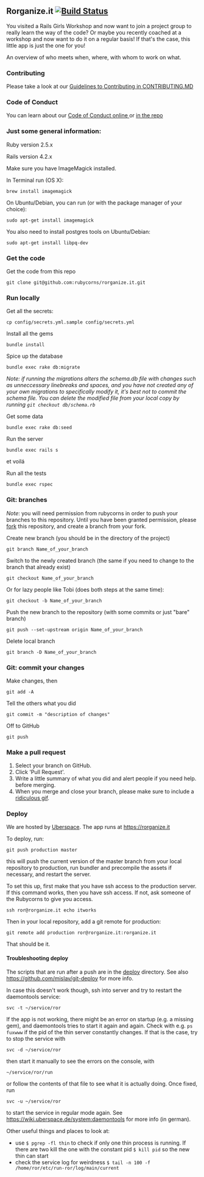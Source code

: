 ## Rorganize.it [![Build Status](https://travis-ci.org/rubycorns/rorganize.it.svg?branch=master)](https://travis-ci.org/rubycorns/rorganize.it)

You visited a Rails Girls Workshop and now want to join a project group to really learn the way of the code? Or maybe you recently coached at a workshop and now want to do it on a regular basis! If that's the case, this little app is just the one for you!

An overview of who meets when, where, with whom to work on what.

### Contributing
Please take a look at our [Guidelines to Contributing in CONTRIBUTING.MD](CONTRIBUTING.md)

### Code of Conduct

You can learn about our [Code of Conduct online ](https://rorganize.it/conduct) or [in the repo](https://github.com/rubycorns/rorganize.it/blob/master/CODE_OF_CONDUCT.md)

### Just some general information:

Ruby version 2.5.x

Rails version 4.2.x

Make sure you have ImageMagick installed.

In Terminal run (OS&nbsp;X):

    brew install imagemagick

On Ubuntu/Debian, you can run (or with the package manager of your choice):

    sudo apt-get install imagemagick

You also need to install postgres tools on Ubuntu/Debian:

    sudo apt-get install libpq-dev

### Get the code
Get the code from this repo

    git clone git@github.com:rubycorns/rorganize.it.git


### Run locally

Get all the secrets:

    cp config/secrets.yml.sample config/secrets.yml

Install all the gems

    bundle install

Spice up the database

    bundle exec rake db:migrate
*Note: if running the migrations alters the schema.db file with changes such as unneccessary linebreaks and spaces, and you have not created any of your own migrations to specifically modify it, it's best not to commit the schema file. You can delete the modified file from your local copy by running `git checkout db/schema.rb`*

Get some data

    bundle exec rake db:seed

Run the server

    bundle exec rails s

et voilá

Run all the tests

    bundle exec rspec


### Git: branches
*Note*: you will need permission from rubycorns in order to push your branches to this repository.
Until you have been granted permission, please [fork](https://help.github.com/articles/fork-a-repo/) this repository,
and create a branch from your fork.

Create new branch (you should be in the directory of the project)

    git branch Name_of_your_branch

Switch to the newly created branch (the same if you need to change to the branch that already exist)

    git checkout Name_of_your_branch

Or for lazy people like Tobi (does both steps at the same time):

    git checkout -b Name_of_your_branch

Push the new branch to the repository (with some commits or just "bare" branch)

    git push --set-upstream origin Name_of_your_branch

Delete local branch

    git branch -D Name_of_your_branch


### Git: commit your changes
Make changes, then

    git add -A

Tell the others what you did

    git commit -m "description of changes"

Off to GitHub

    git push

### Make a pull request
1. Select your branch on GitHub.
2. Click 'Pull Request'.
3. Write a little summary of what you did and alert people if you need help.
before merging.
4. When you merge and close your branch, please make sure to include a [ridiculous gif](https://github.com/rubycorns/RailsGirlsApp/pull/281#issuecomment-64454385).

### Deploy

We are hosted by [Uberspace](https://uberspace.de/). The app runs at
https://rorganize.it

To deploy, run:

    git push production master

this will push the current version of the master branch from your
local repository to production, run bundler and precompile the assets
if necessary, and restart the server.

To set this up, first make that you have ssh access to the production
server. If this command works, then you have ssh access. If not, ask
someone of the Rubycorns to give you access.

    ssh ror@rorganize.it echo itworks

Then in your local repository, add a git remote for production:

    git remote add production ror@rorganize.it:rorganize.it

That should be it.

#### Troubleshooting deploy

The scripts that are run after a push are in the
[deploy](https://github.com/rubycorns/rorganize.it/tree/master/deploy)
directory. See also https://github.com/mislav/git-deploy for more
info.

In case this doesn't work though, ssh into server and try to restart
the daemontools service:

    svc -t ~/service/ror

If the app is not working, there might be an error on startup (e.g. a
missing gem), and daemontools tries to start it again and again. Check
with e.g. `ps fuxwww` if the pid of the thin server constantly
changes. If that is the case, try to stop the service with

    svc -d ~/service/ror

then start it manually to see the errors on the console, with

    ~/service/ror/run

or follow the contents of that file to see what it is actually doing.
Once fixed, run

    svc -u ~/service/ror

to start the service in regular mode again. See
https://wiki.uberspace.de/system:daemontools for more info (in
german).

Other useful things and places to look at:

- use `$ pgrep -fl thin` to check if only one thin process is running.
If there are two kill the one with the constant pid `$ kill pid` so the new
thin can start
- check the service log for weirdness
`$ tail -n 100 -f /home/ror/etc/run-ror/log/main/current`
